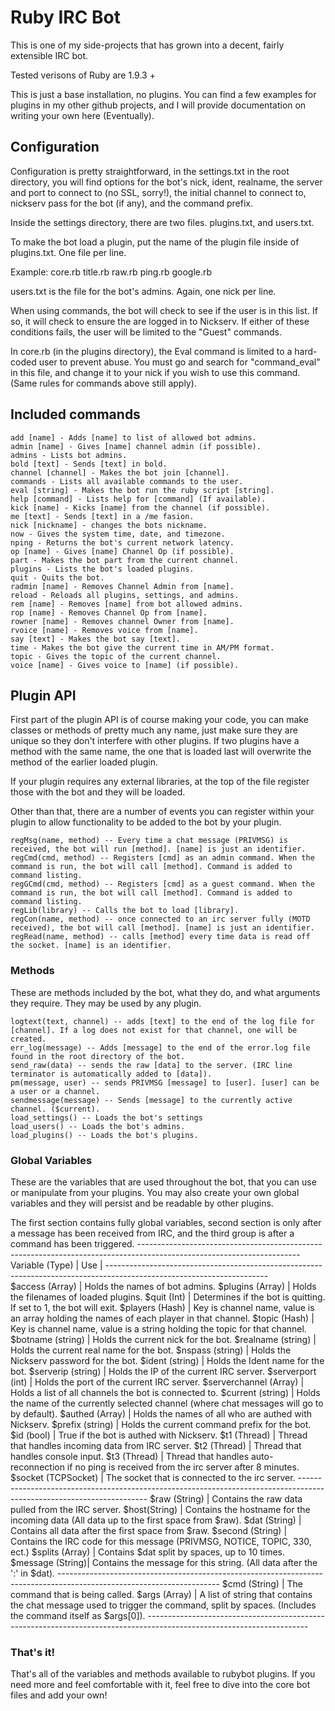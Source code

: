 # Ruby IRC Bot

This is one of my side-projects that has grown into a decent, fairly extensible IRC bot.

Tested verisons of Ruby are 1.9.3 +

This is just a base installation, no plugins. You can find a few examples for plugins in my other github projects, and I will provide documentation on writing your own here (Eventually).

## Configuration

Configuration is pretty straightforward, in the settings.txt in the root directory, you will find options for the bot's nick, ident, realname, the server and port to connect to (no SSL, sorry!), the initial channel to connect to, nickserv pass for the bot (if any), and the command prefix.

Inside the settings directory, there are two files. plugins.txt, and users.txt.

To make the bot load a plugin, put the name of the plugin file inside of plugins.txt. One file per line.

Example:
	core.rb
	title.rb
	raw.rb
	ping.rb
	google.rb

users.txt is the file for the bot's admins. Again, one nick per line.

When using commands, the bot will check to see if the user is in this list. If so, it will check to ensure the are logged in to Nickserv. If either of these conditions fails, the user will be limited to the "Guest" commands.

In core.rb (in the plugins directory), the Eval command is limited to a hard-coded user to prevent abuse. You must go and search for "command_eval" in this file, and change it to your nick if you wish to use this command. (Same rules for commands above still apply).

## Included commands

	add [name] - Adds [name] to list of allowed bot admins.
	admin [name] - Gives [name] channel admin (if possible).
	admins - Lists bot admins.
	bold [text] - Sends [text] in bold.
	channel [channel] - Makes the bot join [channel].
	commands - Lists all available commands to the user.
	eval [string] - Makes the bot run the ruby script [string].
	help [command] - Lists help for [command] (If available).
	kick [name] - Kicks [name] from the channel (if possible).
	me [text] - Sends [text] in a /me fasion.
	nick [nickname] - changes the bots nickname.
	now - Gives the system time, date, and timezone.
	nping - Returns the bot's current network latency.
	op [name] - Gives [name] Channel Op (if possible).
	part - Makes the bot part from the current channel.
	plugins - Lists the bot's loaded plugins.
	quit - Quits the bot.
	radmin [name] - Removes Channel Admin from [name].
	reload - Reloads all plugins, settings, and admins.
	rem [name] - Removes [name] from bot allowed admins.
	rop [name] - Removes Channel Op from [name].
	rowner [name] - Removes channel Owner from [name].
	rvoice [name] - Removes voice from [name].
	say [text] - Makes the bot say [text].
	time - Makes the bot give the current time in AM/PM format.
	topic - Gives the topic of the current channel.
	voice [name] - Gives voice to [name] (if possible).

## Plugin API

First part of the plugin API is of course making your code, you can make classes or methods of pretty much any name, just make sure they are unique so they don't interfere with other plugins.
If two plugins have a method with the same name, the one that is loaded last will overwrite the method of the earlier loaded plugin.

If your plugin requires any external libraries, at the top of the file register those with the bot and they will be loaded.

Other than that, there are a number of events you can register within your plugin to allow functionality to be added to the bot by your plugin.

	regMsg(name, method) -- Every time a chat message (PRIVMSG) is received, the bot will run [method]. [name] is just an identifier.
	regCmd(cmd, method) -- Registers [cmd] as an admin command. When the command is run, the bot will call [method]. Command is added to command listing.
	regGCmd(cmd, method) -- Registers [cmd] as a guest command. When the command is run, the bot will call [method]. Command is added to command listing.
	regLib(library) -- Calls the bot to load [library].
	regCon(name, method) -- once connected to an irc server fully (MOTD received), the bot will call [method]. [name] is just an identifier.
	regRead(name, method) -- calls [method] every time data is read off the socket. [name] is an identifier.

### Methods
These are methods included by the bot, what they do, and what arguments they require. They may be used by any plugin.

	logtext(text, channel) -- adds [text] to the end of the log file for [channel]. If a log does not exist for that channel, one will be created.
	err_log(message) -- Adds [message] to the end of the error.log file found in the root directory of the bot.
	send_raw(data) -- sends the raw [data] to the server. (IRC line terminator is automatically added to [data]).
	pm(message, user) -- sends PRIVMSG [message] to [user]. [user] can be a user or a channel.
	sendmessage(message) -- Sends [message] to the currently active channel. ($current).
	load_settings() -- Loads the bot's settings
	load_users() -- Loads the bot's admins.
	load_plugins() -- Loads the bot's plugins.

### Global Variables

These are the variables that are used throughout the bot, that you can use or manipulate from your plugins. You may also create your own global variables and they will persist and be readable by other plugins.

The first section contains fully global variables, second section is only after a message has been received from IRC, and the third group is after a command has been triggered.
	----------------------------------------------------------------------------------------------------------------------
	Variable (Type)        | Use                                                                                         |
	----------------------------------------------------------------------------------------------------------------------	
	$access (Array)        | Holds the names of bot admins.
	$plugins (Array)       | Holds the filenames of loaded plugins.
	$quit (Int)            | Determines if the bot is quitting. If set to 1, the bot will exit.
	$players (Hash)        | Key is channel name, value is an array holding the names of each player in that channel.
	$topic (Hash)          | Key is channel name, value is a string holding the topic for that channel.
	$botname (string)      | Holds the current nick for the bot.
	$realname (string)     | Holds the current real name for the bot.
	$nspass (string)       | Holds the Nickserv password for the bot.
	$ident (string)        | Holds the Ident name for the bot.
	$serverip (string)     | Holds the IP of the current IRC server.
	$serverport (int)      | Holds the port of the current IRC server.
	$serverchannel (Array) | Holds a list of all channels the bot is connected to.
	$current (string)      | Holds the name of the currently selected channel (where chat messages will go to by default).
	$authed (Array)        | Holds the names of all who are authed with Nickserv.
	$prefix (string)       | Holds the current command prefix for the bot.
	$id (bool)             | True if the bot is authed with Nickserv.
	$t1 (Thread)           | Thread that handles incoming data from IRC server.
	$t2 (Thread)           | Thread that handles console input.
	$t3 (Thread)           | Thread that handles auto-reconnection if no ping is received from the irc server after 8 minutes.
	$socket (TCPSocket)    | The socket that is connected to the irc server.
	----------------------------------------------------------------------------------------------------------------------
	$raw (String)    | Contains the raw data pulled from the IRC server.
	$host(String)    | Contains the hostname for the incoming data (All data up to the first space from $raw).
	$dat (String)    | Contains all data after the first space from $raw.
	$second (String) | Contains the IRC code for this message (PRIVMSG, NOTICE, TOPIC, 330, ect.)
	$splits (Array)  | Contains $dat split by spaces, up to 10 times.
	$message (String)| Contains the message for this string. (All data after the ':' in $dat).
	----------------------------------------------------------------------------------------------------------------------
	$cmd (String) | The command that is being called.
	$args (Array) | A list of string that contains the chat message used to trigger the command, split by spaces. (Includes the command itself as $args[0]).
	----------------------------------------------------------------------------------------------------------------------
	
### That's it!

That's all of the variables and methods available to rubybot plugins. If you need more and feel comfortable with it, feel free to dive into the core bot files and add your own!

	